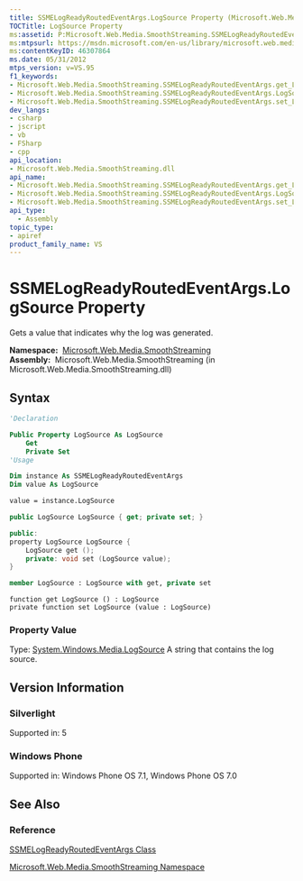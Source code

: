 ```yaml
---
title: SSMELogReadyRoutedEventArgs.LogSource Property (Microsoft.Web.Media.SmoothStreaming)
TOCTitle: LogSource Property
ms:assetid: P:Microsoft.Web.Media.SmoothStreaming.SSMELogReadyRoutedEventArgs.LogSource
ms:mtpsurl: https://msdn.microsoft.com/en-us/library/microsoft.web.media.smoothstreaming.ssmelogreadyroutedeventargs.logsource(v=VS.95)
ms:contentKeyID: 46307864
ms.date: 05/31/2012
mtps_version: v=VS.95
f1_keywords:
- Microsoft.Web.Media.SmoothStreaming.SSMELogReadyRoutedEventArgs.get_LogSource
- Microsoft.Web.Media.SmoothStreaming.SSMELogReadyRoutedEventArgs.LogSource
- Microsoft.Web.Media.SmoothStreaming.SSMELogReadyRoutedEventArgs.set_LogSource
dev_langs:
- csharp
- jscript
- vb
- FSharp
- cpp
api_location:
- Microsoft.Web.Media.SmoothStreaming.dll
api_name:
- Microsoft.Web.Media.SmoothStreaming.SSMELogReadyRoutedEventArgs.get_LogSource
- Microsoft.Web.Media.SmoothStreaming.SSMELogReadyRoutedEventArgs.LogSource
- Microsoft.Web.Media.SmoothStreaming.SSMELogReadyRoutedEventArgs.set_LogSource
api_type:
  - Assembly
topic_type:
- apiref
product_family_name: VS
---
```


# SSMELogReadyRoutedEventArgs.LogSource Property

Gets a value that indicates why the log was generated.

**Namespace:**  [Microsoft.Web.Media.SmoothStreaming](microsoft-web-media-smoothstreaming-namespace_1.md)  
**Assembly:**  Microsoft.Web.Media.SmoothStreaming (in Microsoft.Web.Media.SmoothStreaming.dll)

## Syntax

```vb
'Declaration

Public Property LogSource As LogSource
    Get
    Private Set
'Usage

Dim instance As SSMELogReadyRoutedEventArgs
Dim value As LogSource

value = instance.LogSource
```

```csharp
public LogSource LogSource { get; private set; }
```

```cpp
public:
property LogSource LogSource {
    LogSource get ();
    private: void set (LogSource value);
}
```

``` fsharp
member LogSource : LogSource with get, private set
```

```jscript
function get LogSource () : LogSource
private function set LogSource (value : LogSource)
```

### Property Value

Type: [System.Windows.Media.LogSource](https://msdn.microsoft.com/library/dd491072\(v=vs.95\))  
A string that contains the log source.

## Version Information

### Silverlight

Supported in: 5  

### Windows Phone

Supported in: Windows Phone OS 7.1, Windows Phone OS 7.0  

## See Also

### Reference

[SSMELogReadyRoutedEventArgs Class](ssmelogreadyroutedeventargs-class-microsoft-web-media-smoothstreaming_1.md)

[Microsoft.Web.Media.SmoothStreaming Namespace](microsoft-web-media-smoothstreaming-namespace_1.md)

